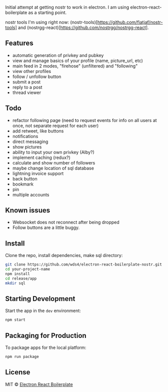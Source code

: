 Initial attempt at getting nostr to work in electron. I am using electron-react-boilerplate as a starting point.

nostr tools I'm using right now: (nostr-tools)[https://github.com/fiatjaf/nostr-tools] and (nostrgg-react)[https://github.com/nostrgg/nostrgg-react].

## Features

- automatic generation of privkey and pubkey
- view and manage basics of your profile (name, picture_url, etc)
- main feed in 2 modes, "firehose" (unfiltered) and "following"
- view other profiles
- follow / unfollow button
- submit a post
- reply to a post
- thread viewer

## Todo

- refactor following page (need to request events for info on all users at once, not separate request for each user)
- add retweet, like buttons
- notifications
- direct messaging
- show pictures
- ability to input your own privkey (Alby?)
- implement caching (redux?)
- calculate and show number of followers
- maybe change location of sql database
- lightning invoice support
- back button
- bookmark
- pin
- multiple accounts

## Known issues

- Websocket does not reconnect after being dropped
- Follow buttons are a little buggy.

## Install

Clone the repo, install dependencies, make sql directory:

```bash
git clone https://github.com/wds4/electron-react-boilerplate-nostr.git your-project-name
cd your-project-name
npm install
cd release/app
mkdir sql
```

## Starting Development

Start the app in the `dev` environment:

```bash
npm start
```

## Packaging for Production

To package apps for the local platform:

```bash
npm run package
```

## License

MIT © [Electron React Boilerplate](https://github.com/electron-react-boilerplate)
